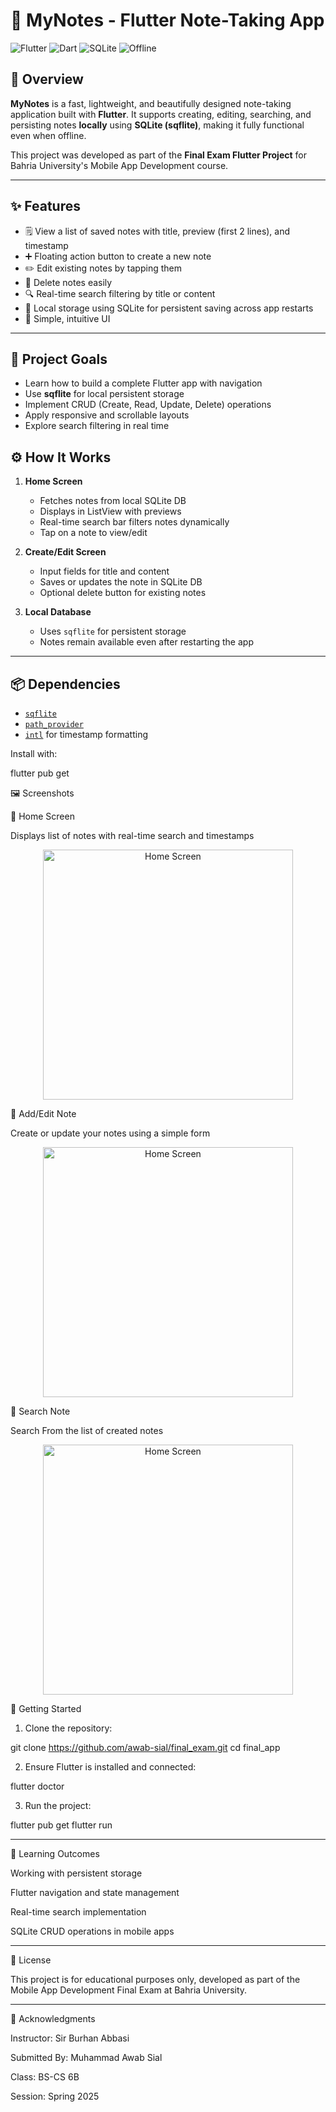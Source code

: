 

# 📝 MyNotes - Flutter Note-Taking App

![Flutter](https://img.shields.io/badge/Flutter-Framework-blue?logo=flutter)
![Dart](https://img.shields.io/badge/Dart-Language-blue?logo=dart)
![SQLite](https://img.shields.io/badge/Sqflite-Local%20Database-yellowgreen)
![Offline](https://img.shields.io/badge/Offline%20Storage-Enabled-brightgreen)

## 📌 Overview
**MyNotes** is a fast, lightweight, and beautifully designed note-taking application built with **Flutter**. It supports creating, editing, searching, and persisting notes **locally** using **SQLite (sqflite)**, making it fully functional even when offline.

This project was developed as part of the **Final Exam Flutter Project** for Bahria University's Mobile App Development course.

---

## ✨ Features

- 🗒️ View a list of saved notes with title, preview (first 2 lines), and timestamp
- ➕ Floating action button to create a new note
- ✏️ Edit existing notes by tapping them
- 🧹 Delete notes easily
- 🔍 Real-time search filtering by title or content
- 💾 Local storage using SQLite for persistent saving across app restarts
- 🧭 Simple, intuitive UI

---

## 🎯 Project Goals

- Learn how to build a complete Flutter app with navigation
- Use **sqflite** for local persistent storage
- Implement CRUD (Create, Read, Update, Delete) operations
- Apply responsive and scrollable layouts
- Explore search filtering in real time


## ⚙️ How It Works

1. **Home Screen**
   - Fetches notes from local SQLite DB
   - Displays in ListView with previews
   - Real-time search bar filters notes dynamically
   - Tap on a note to view/edit

2. **Create/Edit Screen**
   - Input fields for title and content
   - Saves or updates the note in SQLite DB
   - Optional delete button for existing notes

3. **Local Database**
   - Uses `sqflite` for persistent storage
   - Notes remain available even after restarting the app

---

## 📦 Dependencies

- [`sqflite`](https://pub.dev/packages/sqflite)
- [`path_provider`](https://pub.dev/packages/path_provider)
- [`intl`](https://pub.dev/packages/intl) for timestamp formatting

Install with:

flutter pub get



🖼️ Screenshots

🔹 Home Screen

Displays list of notes with real-time search and timestamps

<p align="center">
  <img src="home.jpg" width="400" alt="Home Screen"/>
</p>

🔹 Add/Edit Note

Create or update your notes using a simple form

<p align="center">
  <img src="add_notes.jpg" width="400" alt="Home Screen"/>
</p>


🔹 Search Note

Search From the list of created notes

<p align="center">
  <img src="search.jpg" width="400" alt="Home Screen"/>
</p>





🏁 Getting Started

1. Clone the repository:

git clone https://github.com/awab-sial/final_exam.git
cd final_app


2. Ensure Flutter is installed and connected:

flutter doctor


3. Run the project:

flutter pub get
flutter run




---

🧠 Learning Outcomes

Working with persistent storage

Flutter navigation and state management

Real-time search implementation

SQLite CRUD operations in mobile apps



---

📜 License

This project is for educational purposes only, developed as part of the Mobile App Development Final Exam at Bahria University.


---

🙌 Acknowledgments

Instructor: Sir Burhan Abbasi

Submitted By: Muhammad Awab Sial

Class: BS-CS 6B

Session: Spring 2025


